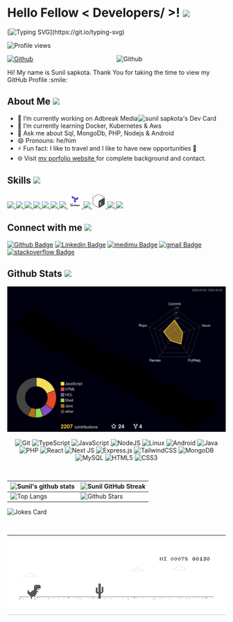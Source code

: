 <h1> Hello Fellow < Developers/ >! <img src = "https://raw.githubusercontent.com/MartinHeinz/MartinHeinz/master/wave.gif" width = 30px> </h1>
<p align='center'>
</p>

[![Typing SVG](https://readme-typing-svg.herokuapp.com/?size=32&duration=3000&color=f06667&lines=Welcome+to+my+Github;)](https://git.io/typing-svg)

![Profile views](https://visitor-badge.glitch.me/badge?page_id=sunil-9.sunil-9)

<img width="50%" align="right" alt="Github" src="https://raw.githubusercontent.com/onimur/.github/master/.resources/git-header.svg" />

[![Github](https://img.shields.io/github/followers/sunil-9?label=Follow&style=social)](https://github.com/sunil-9)

<div size='25px'> Hi! My name is Sunil sapkota. Thank You for taking the time to view my GitHub Profile :smile: 
</div>

<h2> About Me <img src = "https://media0.giphy.com/media/KDDpcKigbfFpnejZs6/giphy.gif?cid=ecf05e47oy6f4zjs8g1qoiystc56cu7r9tb8a1fe76e05oty&rid=giphy.gif" width = 100px></h2>
<a href="https://app.daily.dev/sunil-9"><img src="https://api.daily.dev/devcards/426421ecec8c4819927d5698b72edced.png?r=ch7" width="40%" align="right" alt="sunil sapkota's Dev Card"/></a>

- 🔭 I’m currently working on Adbreak Media
- 🌱 I’m currently learning Docker, Kubernetes & Aws
- 💬 Ask me about Sql, MongoDb, PHP, Nodejs & Android
- 😄 Pronouns: he/him
- ⚡ Fun fact: I like to travel and I like to have new opportunities 🛫
- 🌐 Visit <a href="https://sapkotasunil.com.np">my porfolio website </a> for complete background and contact.

 <h2> Skills <img src = "https://media2.giphy.com/media/QssGEmpkyEOhBCb7e1/giphy.gif?cid=ecf05e47a0n3gi1bfqntqmob8g9aid1oyj2wr3ds3mg700bl&rid=giphy.gif" width = 32px> </h2>
  <a href= https://github.com/sunil-9?tab=repositories&q=&type=&language=shell&sort= > <img width ='32px' src ='https://raw.githubusercontent.com/rahulbanerjee26/githubAboutMeGenerator/main/icons/linux.svg'> </a>
   <a href= https://github.com/sunil-9?tab=repositories&q=&type=&language=javascript&sort= > <img width ='32px' src ='https://raw.githubusercontent.com/rahulbanerjee26/githubAboutMeGenerator/main/icons/javascript.svg'> </a>
  <a href= https://github.com/sunil-9?tab=repositories&q=&type=&language=typescript&sort= > <img width ='32px' src ='https://raw.githubusercontent.com/rahulbanerjee26/githubAboutMeGenerator/main/icons/typescript.svg'> </a>
  <a href= https://github.com/sunil-9?tab=repositories&q=&type=&language=javascript&sort= > <img width ='32px' src ='https://raw.githubusercontent.com/rahulbanerjee26/githubAboutMeGenerator/main/icons/nodejs.svg'> </a>
   <a href= https://github.com/sunil-9?tab=repositories&q=&type=&language=javascript&sort= > <img width ='32px' src ='https://raw.githubusercontent.com/rahulbanerjee26/githubAboutMeGenerator/main/icons/reactjs.svg'> </a>
  <a href= https://github.com/sunil-9?tab=repositories&q=&type=&language=java&sort= > <img width ='32px' src ='https://raw.githubusercontent.com/rahulbanerjee26/githubAboutMeGenerator/main/icons/java.svg'> </a>
  <a href= https://github.com/sunil-9?tab=repositories&q=&type=&language=android&sort= > <img width ='32px' src ='https://raw.githubusercontent.com/rahulbanerjee26/githubAboutMeGenerator/main/icons/android.svg'> </a>
  <a href= https://github.com/sunil-9?tab=repositories&q=&type=&language=hcl&sort= > <img width ='32px' src ='/assets/hcl.jpg'> </a>
  <a href= https://github.com/sunil-9?tab=repositories&q=&type=&language=php&sort= > <img width ='32px' src ='https://raw.githubusercontent.com/rahulbanerjee26/githubAboutMeGenerator/main/icons/php.svg'> </a>
  <a href= https://github.com/sunil-9?tab=repositories&q=&type=&language=shell&sort= > <img width ='32px' src ='/assets/sh.png'> </a>
  <a href= https://github.com/sunil-9?tab=repositories&q=&type=&language=css&sort= > <img width ='32px' src ='https://raw.githubusercontent.com/rahulbanerjee26/githubAboutMeGenerator/main/icons/css.svg'> </a>
  <a href= https://github.com/sunil-9?tab=repositories&q=&type=&language=html&sort= > <img width ='32px' src ='https://raw.githubusercontent.com/rahulbanerjee26/githubAboutMeGenerator/main/icons/html.svg'> </a>

<h2> Connect with me <img src='https://raw.githubusercontent.com/ShahriarShafin/ShahriarShafin/main/Assets/handshake.gif' width="100px"></h2>

[![Github Badge](https://img.shields.io/badge/-sunil-000?style=flat-square&logo=Github&logoColor=white&link=https://github.com/sunil-9)](https://github.com/sunil-9) [![Linkedin Badge](https://img.shields.io/badge/-sunil-blue?style=flat-square&logo=Linkedin&logoColor=white&link=https://www.linkedin.com/in/sunil-sapkota-9a7b6b1b6/)](https://www.linkedin.com/in/sunilsapkota09/) [![medimu Badge](https://img.shields.io/badge/-Medium-black?style=flat-square&logo=medium&logoColor=white&link=https://www.linkedin.com/in/sunil-sapkota-9a7b6b1b6/)](https://sunil-9.medium.com/) [![gmail Badge](https://img.shields.io/badge/-Gmail-red?style=flat-square&logo=Gmail&logoColor=white)](mailto:sunilsapkota9@gmail.com) [![stackoverflow Badge](https://img.shields.io/badge/-StackOverflow-black?style=flat-square&logo=stackoverflow&logoColor=orange)](https://stackoverflow.com/users/8008979/sunil-sapkota)

<h2> Github Stats <img src = "https://media.giphy.com/media/du3J3cXyzhj75IOgvA/giphy.gif" width = 32px> </h2>
<div align="center">

![Sunil's GitHub Activity Graph](/profile-3d-contrib/profile-night-rainbow.svg)

 ![Git](https://img.shields.io/badge/git-%23F05033.svg?style=for-the-badge&logo=git&logoColor=white) ![TypeScript](https://img.shields.io/badge/typescript-%23007ACC.svg?style=for-the-badge&logo=typescript&logoColor=white) ![JavaScript](https://img.shields.io/badge/javascript-%23323330.svg?style=for-the-badge&logo=javascript&logoColor=%23F7DF1E) ![NodeJS](https://img.shields.io/badge/node.js-6DA55F?style=for-the-badge&logo=node.js&logoColor=white) ![Linux](https://img.shields.io/badge/linux-ffd81b.svg?style=for-the-badge&logo=linux&logoColor=000000) ![Android](https://img.shields.io/badge/android-gray.svg?style=for-the-badge&logo=android&logoColor=3ddc84) ![Java](https://img.shields.io/badge/java-%23ED8B00.svg?style=for-the-badge&logo=java&logoColor=white) ![PHP](https://img.shields.io/badge/php-%23777BB4.svg?style=for-the-badge&logo=php&logoColor=white) ![React](https://img.shields.io/badge/react-%2320232a.svg?style=for-the-badge&logo=react&logoColor=%2361DAFB) ![Next JS](https://img.shields.io/badge/Next-black?style=for-the-badge&logo=next.js&logoColor=white) ![Express.js](https://img.shields.io/badge/express.js-%23404d59.svg?style=for-the-badge&logo=express&logoColor=%2361DAFB) ![TailwindCSS](https://img.shields.io/badge/tailwindcss-%2338B2AC.svg?style=for-the-badge&logo=tailwind-css&logoColor=white) ![MongoDB](https://img.shields.io/badge/MongoDB-%234ea94b.svg?style=for-the-badge&logo=mongodb&logoColor=white) ![MySQL](https://img.shields.io/badge/mysql-%2300f.svg?style=for-the-badge&logo=mysql&logoColor=white) ![HTML5](https://img.shields.io/badge/html5-%23E34F26.svg?style=for-the-badge&logo=html5&logoColor=white) ![CSS3](https://img.shields.io/badge/css3-%231572B6.svg?style=for-the-badge&logo=css3&logoColor=white)

</div>
  <br>

| ![Sunil's github stats](https://github-readme-stats.vercel.app/api?username=sunil-9&show_icons=true&theme=radical) | ![Sunil GitHub Streak](https://github-readme-streak-stats.herokuapp.com/?user=sunil-9&theme=radical)                                                                                                            |
| ------------------------------------------------------------------------------------------------------------------ | --------------------------------------------------------------------------------------------------------------------------------------------------------------------------------------------------------------- |
| ![Top Langs](https://github-readme-stats.vercel.app/api/top-langs/?username=sunil-9&theme=radical)                 | ![Github Stars](https://github-readme-stats.vercel.app/api?username=sunil-9&show_icons=true&locale=en&count_private=true&hide_rank=true&custom_title=My%20GitHub%20Stats&disable_animations=true&theme=radical) |

![Jokes Card](https://readme-jokes.vercel.app/api?theme=radical)

<br>

---

![GitHub Sunil](https://raw.githubusercontent.com/wangningkai/wangningkai/master/assets/dino.gif)
